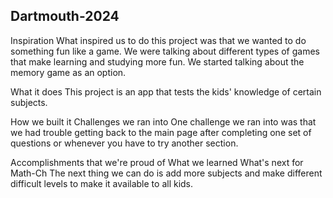 ## Dartmouth-2024
Inspiration
What inspired us to do this project was that we wanted to do something fun like a game. We were talking about different types of games that make learning and studying more fun. We started talking about the memory game as an option.

What it does
This project is an app that tests the kids' knowledge of certain subjects.

How we built it
Challenges we ran into
One challenge we ran into was that we had trouble getting back to the main page after completing one set of questions or whenever you have to try another section.

Accomplishments that we're proud of
What we learned
What's next for Math-Ch
The next thing we can do is add more subjects and make different difficult levels to make it available to all kids.

